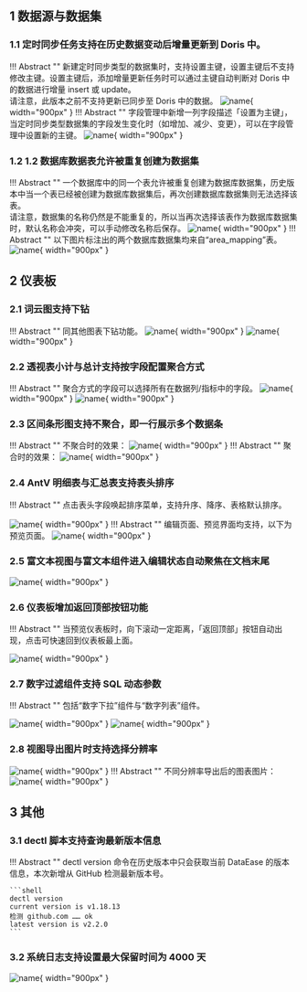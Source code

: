 ## 1 数据源与数据集
### 1.1 定时同步任务支持在历史数据变动后增量更新到 Doris 中。
!!! Abstract ""
    新建定时同步类型的数据集时，支持设置主键，设置主键后不支持修改主键。设置主键后，添加增量更新任务时可以通过主键自动判断对 Doris 中的数据进行增量 insert 或 update。   
    请注意，此版本之前不支持更新已同步至 Doris 中的数据。
![name](../img/release_notes/v1-18-15-1.PNG){ width="900px" }
!!! Abstract ""
    字段管理中新增一列字段描述「设置为主键」，当定时同步类型数据集的字段发生变化时（如增加、减少、变更），可以在字段管理中设置新的主键。
![name](../img/release_notes/v1-18-15-2.PNG){ width="900px" }


### 1.2 1.2 数据库数据表允许被重复创建为数据集
!!! Abstract ""
    一个数据库中的同一个表允许被重复创建为数据库数据集，历史版本中当一个表已经被创建为数据库数据集后，再次创建数据库数据集则无法选择该表。  
    请注意，数据集的名称仍然是不能重复的，所以当再次选择该表作为数据库数据集时，默认名称会冲突，可以手动修改名称后保存。
![name](../img/release_notes/v1-18-15-3.PNG){ width="900px" }
!!! Abstract ""
    以下图片标注出的两个数据库数据集均来自“area_mapping”表。
![name](../img/release_notes/v1-18-15-4.PNG){ width="900px" }

## 2 仪表板
### 2.1 词云图支持下钻
!!! Abstract ""
    同其他图表下钻功能。
![name](../img/release_notes/v1-18-15-5.PNG){ width="900px" }
![name](../img/release_notes/v1-18-15-6.png){ width="900px" }

### 2.2 透视表小计与总计支持按字段配置聚合方式
!!! Abstract ""
    聚合方式的字段可以选择所有在数据列/指标中的字段。
![name](../img/release_notes/v1-18-15-7.png){ width="900px" }
![name](../img/release_notes/v1-18-15-8.png){ width="900px" }

### 2.3 区间条形图支持不聚合，即一行展示多个数据条
!!! Abstract ""
    不聚合时的效果：
![name](../img/release_notes/v1-18-15-9.png){ width="900px" }
!!! Abstract ""
    聚合时的效果：
![name](../img/release_notes/v1-18-15-10.png){ width="900px" }

### 2.4 AntV 明细表与汇总表支持表头排序
!!! Abstract ""
    点击表头字段唤起排序菜单，支持升序、降序、表格默认排序。

![name](../img/release_notes/v1-18-15-11.png){ width="900px" }
!!! Abstract ""
    编辑页面、预览界面均支持，以下为预览页面。
![name](../img/release_notes/v1-18-15-12.png){ width="900px" }

### 2.5 富文本视图与富文本组件进入编辑状态自动聚焦在文档末尾

![name](../img/release_notes/v1-18-15-13.png){ width="900px" }

### 2.6 仪表板增加返回顶部按钮功能
!!! Abstract ""
    当预览仪表板时，向下滚动一定距离，「返回顶部」按钮自动出现，点击可快速回到仪表板最上面。

![name](../img/release_notes/v1-18-15-14.png){ width="900px" }

### 2.7 数字过滤组件支持 SQL 动态参数
!!! Abstract ""
    包括“数字下拉”组件与“数字列表”组件。

![name](../img/release_notes/v1-18-15-15.png){ width="900px" }
![name](../img/release_notes/v1-18-15-16.png){ width="900px" }

### 2.8 视图导出图片时支持选择分辨率

![name](../img/release_notes/v1-18-15-17.png){ width="900px" }
!!! Abstract ""
    不同分辨率导出后的图表图片：
![name](../img/release_notes/v1-18-15-18.png){ width="900px" }


## 3 其他
### 3.1 dectl 脚本支持查询最新版本信息
!!! Abstract ""
    dectl version 命令在历史版本中只会获取当前 DataEase 的版本信息，本次新增从 GitHub 检测最新版本号。

    ```shell
    dectl version
    current version is v1.18.13
    检测 github.com …… ok
    latest version is v2.2.0
    ```

### 3.2 系统日志支持设置最大保留时间为 4000 天
![name](../img/release_notes/v1-18-15-19.png){ width="900px" }